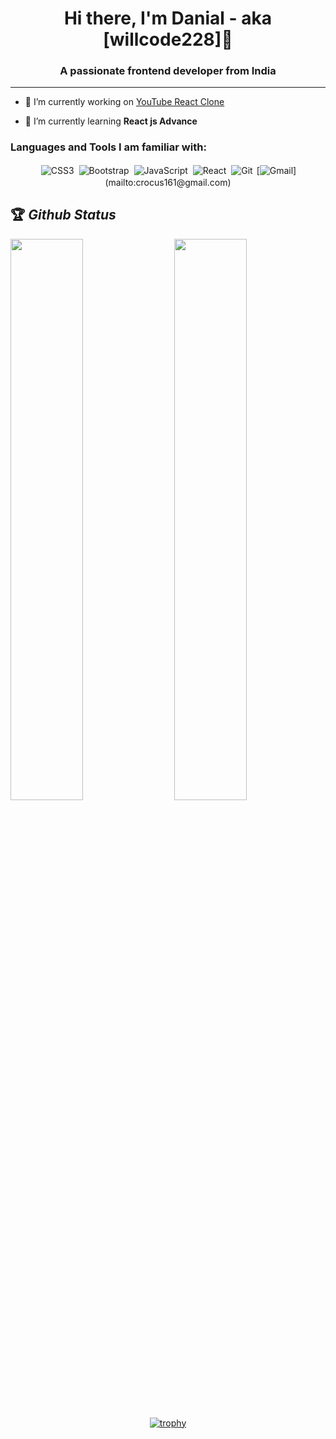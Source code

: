 
<h1 align="center">Hi there, I'm Danial - aka [willcode228]👋</h1>
<h3 align="center">A passionate frontend developer from India</h3>

---

- 🔭 I’m currently working on [YouTube React Clone](https://react-app-cab0d.web.app)

- 🌱 I’m currently learning **React js Advance**


<h3 align="left">Languages and Tools I am familiar with:</h3>

<p align="center">

<img alt="CSS3" src="https://img.shields.io/badge/css3%20-%231572B6.svg?&style=for-the-badge&logo=css3&logoColor=white" style="margin:2px;"/>
<img alt="Bootstrap" src="https://img.shields.io/badge/bootstrap%20-%23563D7C.svg?&style=for-the-badge&logo=bootstrap&logoColor=white" style="margin:2px;"/>
<img alt="JavaScript" src="https://img.shields.io/badge/javascript%20-%23323330.svg?&style=for-the-badge&logo=javascript&logoColor=%23F7DF1E" style="margin:2px;"/>
<img alt="React" src="https://img.shields.io/badge/react%20-%2320232a.svg?&style=for-the-badge&logo=react&logoColor=%2361DAFB" style="margin:2px;"/>
<img alt="Git" src="https://img.shields.io/badge/git%20-%23F05033.svg?&style=for-the-badge&logo=git&logoColor=white" style="margin:2px;"/>
[<img alt="Gmail" src="https://img.shields.io/badge/Gmail-D14836?style=for-the-badge&logo=gmail&logoColor=white" />](mailto:crocus161@gmail.com)
  
<br/>
</p>

## 🏆 *Github Status*

<img  src="https://github-readme-stats.vercel.app/api?username=willcode228&show_icons=true&hide_border=true&theme=dark" width="48%" align="right" >
<img  src="https://github-readme-streak-stats.herokuapp.com/?user=willcode228&theme=dark" width="48%" >
<br>
<div align="center">

[![trophy](https://github-profile-trophy.vercel.app/?username=willcode228&rank=S,AAA,AA,A&theme=juicyfresh&margin-w=15)](https://github.com/ryo-ma/github-profile-trophy)
</div>


